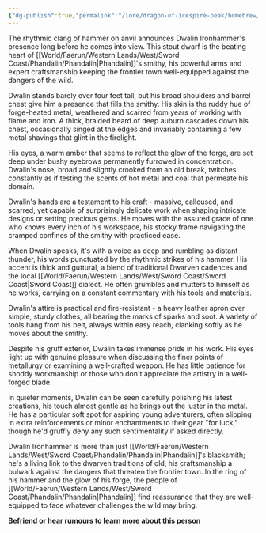 ```yaml
---
{"dg-publish":true,"permalink":"/lore/dragon-of-icespire-peak/homebrew/npcs/phandalin/dwalin-ironhammer/"}
---
```


The rhythmic clang of hammer on anvil announces Dwalin Ironhammer's presence long before he comes into view. This stout dwarf is the beating heart of [[World/Faerun/Western Lands/West/Sword Coast/Phandalin/Phandalin\|Phandalin]]'s smithy, his powerful arms and expert craftsmanship keeping the frontier town well-equipped against the dangers of the wild.

Dwalin stands barely over four feet tall, but his broad shoulders and barrel chest give him a presence that fills the smithy. His skin is the ruddy hue of forge-heated metal, weathered and scarred from years of working with flame and iron. A thick, braided beard of deep auburn cascades down his chest, occasionally singed at the edges and invariably containing a few metal shavings that glint in the firelight.

His eyes, a warm amber that seems to reflect the glow of the forge, are set deep under bushy eyebrows permanently furrowed in concentration. Dwalin's nose, broad and slightly crooked from an old break, twitches constantly as if testing the scents of hot metal and coal that permeate his domain.

Dwalin's hands are a testament to his craft - massive, calloused, and scarred, yet capable of surprisingly delicate work when shaping intricate designs or setting precious gems. He moves with the assured grace of one who knows every inch of his workspace, his stocky frame navigating the cramped confines of the smithy with practiced ease.

When Dwalin speaks, it's with a voice as deep and rumbling as distant thunder, his words punctuated by the rhythmic strikes of his hammer. His accent is thick and guttural, a blend of traditional Dwarven cadences and the local [[World/Faerun/Western Lands/West/Sword Coast/Sword Coast\|Sword Coast]] dialect. He often grumbles and mutters to himself as he works, carrying on a constant commentary with his tools and materials.

Dwalin's attire is practical and fire-resistant - a heavy leather apron over simple, sturdy clothes, all bearing the marks of sparks and soot. A variety of tools hang from his belt, always within easy reach, clanking softly as he moves about the smithy.

Despite his gruff exterior, Dwalin takes immense pride in his work. His eyes light up with genuine pleasure when discussing the finer points of metallurgy or examining a well-crafted weapon. He has little patience for shoddy workmanship or those who don't appreciate the artistry in a well-forged blade.

In quieter moments, Dwalin can be seen carefully polishing his latest creations, his touch almost gentle as he brings out the luster in the metal. He has a particular soft spot for aspiring young adventurers, often slipping in extra reinforcements or minor enchantments to their gear "for luck," though he'd gruffly deny any such sentimentality if asked directly.

Dwalin Ironhammer is more than just [[World/Faerun/Western Lands/West/Sword Coast/Phandalin/Phandalin\|Phandalin]]'s blacksmith; he's a living link to the dwarven traditions of old, his craftsmanship a bulwark against the dangers that threaten the frontier town. In the ring of his hammer and the glow of his forge, the people of [[World/Faerun/Western Lands/West/Sword Coast/Phandalin/Phandalin\|Phandalin]] find reassurance that they are well-equipped to face whatever challenges the wild may bring.

**Befriend or hear rumours to learn more about this person**